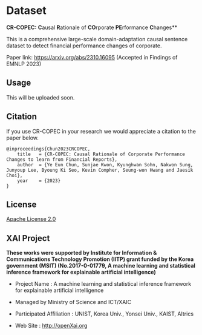 # Dataset

**CR-COPEC:** **C**ausal **R**ationale of **CO**rporate **PE**rformance **C**hanges**

This is a comprehensive large-scale domain-adaptation causal sentence dataset to detect financial performance changes of corporate.

Paper link: https://arxiv.org/abs/2310.16095 
(Accepted in Findings of EMNLP 2023)
 
## Usage
This will be uploaded soon.

## Citation
If you use CR-COPEC in your research we would appreciate a citation to the paper below.

```
@inproceedings{Chun2023CRCOPEC,
    title   = {CR-COPEC: Causal Rationale of Corporate Performance Changes to learn from Financial Reports},
    author  = {Ye Eun Chun, Sunjae Kwon, Kyunghwan Sohn, Nakwon Sung, Junyoup Lee, Byoung Ki Seo, Kevin Compher, Seung-won Hwang and Jaesik Choi},
    year    = {2023}
}
```

## License
[Apache License 2.0](https://github.com/CR-COPEC/CR-COPEC/blob/main/LICENSE)

## XAI Project 

**These works were supported by Institute for Information & Communications Technology Promotion (IITP) grant funded by the Korea government (MSIT) (No.2017-0-01779, A machine learning and statistical inference framework for explainable artificial intelligence)**

+ Project Name : A machine learning and statistical inference framework for explainable artificial intelligence

+ Managed by Ministry of Science and ICT/XAIC 

+ Participated Affiliation : UNIST, Korea Univ., Yonsei Univ., KAIST, AItrics  

+ Web Site : <http://openXai.org>
